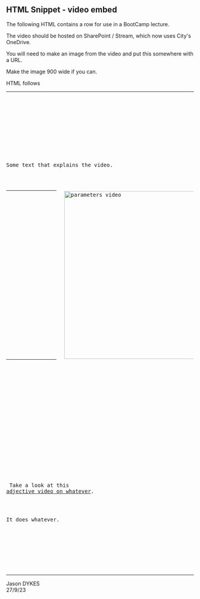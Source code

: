 ## HTML Snippet - video embed

The following HTML contains a row for use in a BootCamp lecture.

The video should be hosted on SharePoint / Stream, which now uses City's OneDrive.

You will need to make an image from the video and put this somewhere with a URL.

Make the image 900 wide if you can.

HTML follows

---

 <pre>
    <!-- ~~~~~~~~~~~~~~~~~~~~~~~~~~~~~~~~~~~~~~~~~~~~~~~~~~~~~~~~~~~~~~~~~~~~~~~~~~~~~~~~~~~~~~~~~~~~~~~~~~~~~~~~~~ -->
    <!--- HTML example : row that links to a video on Stream / OneDrive -->
    <div class="units-row">
        <div class="unit-70">
            <!-- Left column -->
            <div class="coreTask">
                <p>Some text that explains the video.</p>
            <a href="https://cityuni-my.sharepoint.com/videolink">
                <!-- you need to make an image that shows some recognisable part of the video - 900px wide if possible -->
                <img style="padding:1.5em;padding-top:0px" width="450"
                src="https://jsndyks.github.io/cityBootCamp/html/methods/img/videoImage.png" alt="parameters video"></a>
            </div>
        </div>
    <!-- End of left column -->
        <div class="unit-30 annotation">
            <!-- Right column -->
            <p>&nbsp;</p><!-- spacers -->
            <p>&nbsp;</p><!-- spacers -->
            <p> Take a look at this<br/><a href="https://cityuni-my.sharepoint.com/videolink">adjective video on whatever</a>.</p>
            <p>It does whatever.</p>
        </div>
    <!-- end of right column -->
    </div>
    <!-- End of row -->
</pre>

---

Jason DYKES<br/>
27/9/23
